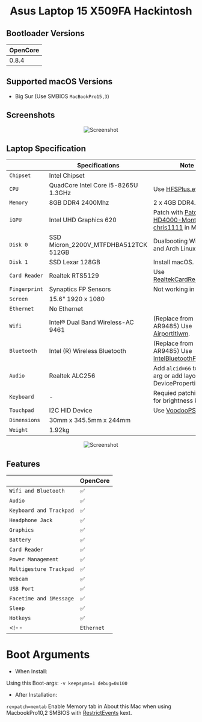 # <div align="center">Asus Laptop 15 X509FA Hackintosh</div> 

## Bootloader Versions

|OpenCore|
|--------|
|0.8.4 | 

## Supported macOS Versions
- Big Sur (Use SMBIOS ```MacBookPro15,3```)
## Screenshots

<div align="center">
  
![Screenshot](Screenshots/ScreenShot.png)

</div>


## Laptop Specification
 
|                     | Specifications| Note |
| ---------------------------- | ---------------------- |------------------|
| ``Chipset``| Intel Chipset |   |
| ``CPU``| QuadCore Intel Core i5-8265U 1.3GHz | Use [HFSPlus.efi](https://github.com/acidanthera/OcBinaryData/blob/master/Drivers/HfsPlus.efi) |
| ``Memory``| 8GB DDR4 2400Mhz | 2 x 4GB DDR4. |
| ``iGPU``| Intel UHD Graphics 620 | Patch with [Patch-HD4000-Monterey](https://github.com/chris1111/Patch-HD4000-Monterey) by [chris1111](https://github.com/chris1111) in Monterey. |
| ``Disk 0``| SSD Micron_2200V_MTFDHBA512TCK 512GB | Dualbooting Windows and Arch Linux. |
| ``Disk 1``| SSD Lexar 128GB | Install macOS. |
| ``Card Reader``| Realtek RTS5129 | Use [RealtekCardReader](https://github.com/0xFireWolf/RealtekCardReader/releases/tag/v0.9.6). |
| ``Fingerprint`` | Synaptics FP Sensors | Not working in macOS. |
| ``Screen``| 15.6" 1920 x 1080 |    |
| ``Ethernet``| No Ethernet |       |
| ``Wifi``| Intel® Dual Band Wireless-AC 9461 | (Replace from AR9485) Use [AirportItlwm](https://github.com/OpenIntelWireless/itlwm/releases). | 
| ``Bluetooth``| Intel (R) Wireless Bluetooth | (Replace from AR9485) Use [IntelBluetoothFirmware](https://openintelwireless.github.io/IntelBluetoothFirmware/). | 
| ``Audio``| Realtek ALC256 | Add `alcid=66` to boot-arg or add layout-id to DeviceProperties. |
| ``Keyboard``| - | Requied patching SSDT for brightness key. |
| ``Touchpad``| I2C HID Device | Use [VoodooPS2-ALPS](https://github.com/SkyrilHD/VoodooPS2-ALPS/releases/tag/1.0.7). |
| ``Dimensions``| 30mm x 345.5mm x 244mm |     |
|``Weight``| 1.92kg |     |
  
<div align="center">
  
![Screenshot](Screenshots/specs.png)
  
</div>

## Features


|                               | OpenCore             |
| ----------------------------- | -------------------- |
| ``Wifi and Bluetooth``|✅|
| ``Audio``|✅|
| ``Keyboard and Trackpad``|✅|
| ``Headphone Jack``|✅|
| ``Graphics``|✅|
| ``Battery``|✅|
| ``Card Reader``|✅|
| ``Power Management``|✅|
| ``Multigesture Trackpad``|✅|                                          
| ``Webcam``|✅|
| ``USB Port``|✅|
| ``Facetime and iMessage``|✅|
| ``Sleep``|✅|
| ``Hotkeys``|✅|
<!-- | ``Ethernet``|✅| -->

# Boot Arguments
- When Install:

Using this Boot-args: ```-v keepsyms=1 debug=0x100```

- After Installation:

```revpatch=memtab``` Enable Memory tab in About this Mac when using MacbookPro10,2 SMBIOS with [RestrictEvents](https://github.com/acidanthera/RestrictEvents) kext.